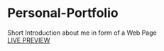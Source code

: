 # Personal-Portfolio
Short Introduction about me in form of a Web Page <br/>
<a href="https://anir124.github.io/Personal-Portfolio/">LIVE PREVIEW</a>
